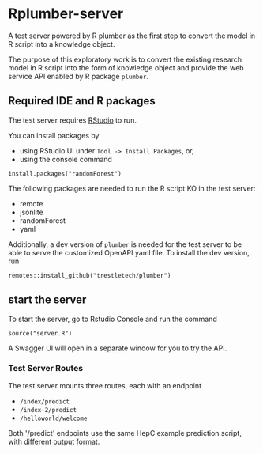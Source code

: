# Rplumber-server
A test server powered by R plumber as the first step to convert the model in R script into a knowledge object.  

The purpose of this exploratory work is to convert the existing research model in R script into the form of knowledge object and provide the web service API enabled by R package `plumber`.

## Required IDE and R packages

The test server requires [RStudio](https://rstudio.com/products/rstudio/download/) to run.

You can install packages by
- using RStudio UI under `Tool -> Install Packages`, or,
- using the console command
```
install.packages("randomForest")
```

The following packages are needed to run the R script KO in the test server:
- remote
- jsonlite
- randomForest
- yaml

Additionally, a dev version of `plumber` is needed for the test server to be able to serve the customized OpenAPI yaml file.
To install the dev version, run
```
remotes::install_github("trestletech/plumber")
```

## start the server

To start the server, go to Rstudio Console and run the command
```
source("server.R")
```

A Swagger UI will open in a separate window for you to try the API.

### Test Server Routes
The test server mounts three routes, each with an endpoint
- `/index/predict`
- `/index-2/predict`
- `/helloworld/welcome`

Both '/predict' endpoints use the same HepC example prediction script, with different output format.
